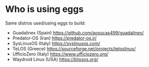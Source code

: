 # Who is using eggs

Same distros used/using eggs to build:

* Guadalinex (Spain) https://github.com/aosucas499/guadalinex/
* Predator-OS (Iran) https://predator-os.ir/
* SysLinuxOS (Italy) https://syslinuxos.com/
* TeLOS (Greece) https://sourceforge.net/projects/teloslinux/
* UfficioZero (Italy) https://www.ufficiozero.org/
* Waydroid Linux (USA) https://blissos.org/
